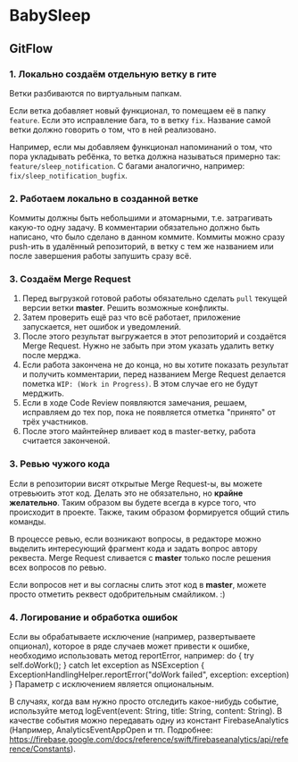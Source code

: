 # BabySleep

## GitFlow

### 1. Локально создаём отдельную ветку в гите
Ветки разбиваются по виртуальным папкам.

Если ветка добавляет новый функционал, то помещаем её в папку `feature`. Если это исправление бага, то в ветку `fix`.
Название самой ветки должно говорить о том, что в ней реализовано.

Например, если мы добавляем функционал напоминаний о том, что пора укладывать ребёнка, то ветка должна называться примерно так:
`feature/sleep_notification`. С багами аналогично, например: `fix/sleep_notification_bugfix`.

### 2. Работаем локально в созданной ветке

Коммиты должны быть небольшими и атомарными, т.е. затрагивать какую-то одну задачу. В комментарии обязательно должно быть написано, что было сделано в данном коммите. Коммиты можно сразу push-ить в удалённый репозиторий, в ветку с тем же названием или после завершения работы запушить сразу всё.

### 3. Создаём Merge Request
1. Перед выгрузкой готовой работы обязательно сделать `pull` текущей версии ветки **master**. Решить возможные конфликты.
2. Затем проверить ещё раз что всё работает, приложение запускается, нет ошибок и уведомлений.
3. После этого результат выгружается в этот репозиторий и создаётся Merge Request. Нужно не забыть при этом указать удалить ветку после мерджа.
4. Если работа закончена не до конца, но вы хотите показать результат и получить комментарии, перед названием Merge Request делается пометка `WIP: (Work in Progress)`. В этом случае его не будут мерджить.
5. Если в ходе Code Review появляются замечания, решаем, исправляем до тех пор, пока не появляется отметка "принято" от трёх участников.
6. После этого майнтейнер вливает код в master-ветку, работа считается законченой.

### 3. Ревью чужого кода
Если в репозитории висят открытые Merge Request-ы, вы можете отревьюить этот код. Делать это не обязательно, но **крайне желательно**. Таким образом вы будете всегда в курсе того, что происходит в проекте. Также, таким образом формируется общий стиль команды.

В процессе ревью, если возникают вопросы, в редакторе можно выделить интересующий фрагмент кода и задать вопрос автору реквеста. Merge Request сливается с **master** только после решения всех вопросов по ревью. 

Если вопросов нет и вы согласны слить этот код в **master**, можете просто отметить реквест одобрительным смайликом. :) 

### 4. Логирование и обработка ошибок
Если вы обрабатываете исключение (например, развертываете опционал), которое в ряде случаев может привести к ошибке, необходимо использовать метод reportError, например: 
do {
    try self.doWork();
} catch let exception as NSException {
    ExceptionHandlingHelper.reportError("doWork failed", exception: exception)
}
Параметр с исключением является опциональным.

В случаях, когда вам нужно просто отследить какое-нибудь событие, используйте метод logEvent(event: String, title: String, content: String). В качестве события можно передавать одну из констант FirebaseAnalytics (Например, AnalyticsEventAppOpen и тп. Подробнее: https://firebase.google.com/docs/reference/swift/firebaseanalytics/api/reference/Constants). 
